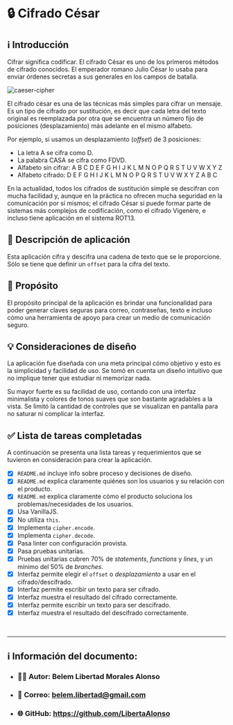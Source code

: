 # 🔒 Cifrado César

## ️️️ℹ️ Introducción

Cifrar significa codificar. El cifrado César es uno de los primeros métodos de cifrado conocidos. El emperador romano Julio
César lo usaba para enviar órdenes secretas a sus generales en los campos de
batalla.

![caeser-cipher](https://upload.wikimedia.org/wikipedia/commons/thumb/2/2b/Caesar3.svg/2000px-Caesar3.svg.png)

El cifrado césar es una de las técnicas más simples para cifrar un mensaje. Es
un tipo de cifrado por sustitución, es decir que cada letra del texto original
es reemplazada por otra que se encuentra un número fijo de posiciones
(desplazamiento) más adelante en el mismo alfabeto.

Por ejemplo, si usamos un desplazamiento (_offset_) de 3 posiciones:

* La letra A se cifra como D.
* La palabra CASA se cifra como FDVD.
* Alfabeto sin cifrar: A B C D E F G H I J K L M N O P Q R S T U V W X Y Z
* Alfabeto cifrado: D E F G H I J K L M N O P Q R S T U V W X Y Z A B C

En la actualidad, todos los cifrados de sustitución simple se descifran con
mucha facilidad y, aunque en la práctica no ofrecen mucha seguridad en la
comunicación por sí mismos; el cifrado César sí puede formar parte de sistemas
más complejos de codificación, como el cifrado Vigenère, e incluso tiene
aplicación en el sistema ROT13.

## 📄 Descripción de aplicación

Esta aplicación cifra y descifra una cadena de texto que se le proporcione. Sólo se tiene que definir un `offset` para la cifra del texto.

## 📌 Propósito

El propósito principal de la aplicación es brindar una funcionalidad para poder generar claves seguras para correo, contraseñas, texto e incluso cómo una herramienta de apoyo para crear un medio de comunicación seguro.

## 💡 Consideraciones de diseño

La aplicación fue diseñada con una meta principal cómo objetivo y esto es la simplicidad y facilidad de uso. Se tomó en cuenta un diseño intuitivo que no implique tener que estudiar ni memorizar nada.

Su mayor fuerte es su facilidad de uso, contando con una interfaz minimalista y colores de tonos suaves que son bastante agradables a la vista. Se limitó la cantidad de controles que se visualizan en pantalla para no saturar ni complicar la interfaz.

## ✅ Lista de tareas completadas

A continuación se presenta una lista tareas y requerimientos que se tuvieron en consideración para crear la aplicación.

- [x] `README.md` incluye info sobre proceso y decisiones de diseño.
- [x] `README.md` explica claramente quiénes son los usuarios y su relación con el producto.
- [x] `README.md` explica claramente cómo el producto soluciona los problemas/necesidades de los usuarios.
- [x] Usa VanillaJS.
- [x] No utiliza `this`.
- [x] Implementa `cipher.encode`.
- [x] Implementa `cipher.decode`.
- [x] Pasa linter con configuración provista.
- [x] Pasa pruebas unitarias.
- [x] Pruebas unitarias cubren 70% de _statements_, _functions_ y _lines_, y un mínimo del 50% de _branches_.
- [x] Interfaz permite elegir el `offset` o _desplazamiento_ a usar en el cifrado/descifrado.
- [x] Interfaz permite escribir un texto para ser cifrado.
- [x] Interfaz muestra el resultado del cifrado correctamente.
- [x] Interfaz permite escribir un texto para ser descifrado.
- [x] Interfaz muestra el resultado del descifrado correctamente.

<br>

---

## ℹ️ Información del documento:

* ### 👩‍💻 Autor: Belem Libertad Morales Alonso
* ### 📧 Correo: <belem.libertad@gmail.com>
* ### 🌐 GitHub: https://github.com/LibertaAlonso
